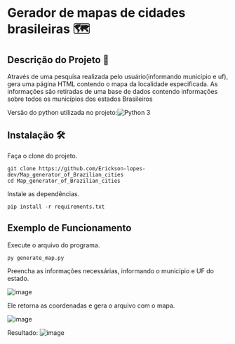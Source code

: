 # Gerador de mapas de cidades brasileiras 🗺️



## Descrição do Projeto 📄

<p>Através de uma pesquisa realizada pelo usuário(informando município e uf),  gera uma página HTML contendo o mapa da localidade especificada. As informações são retiradas de uma base de dados contendo informações sobre todos os municípios dos estados Brasileiros</p>

Versão do python utilizada no projeto:![Python 3](https://img.shields.io/badge/python-3.8-blue.svg)



## Instalação 🛠️

Faça o clone do projeto.

```
git clone https://github.com/Erickson-lopes-dev/Map_generator_of_Brazilian_cities
cd Map_generator_of_Brazilian_cities
```

Instale as dependências.

```
pip install -r requirements.txt
```



## Exemplo de Funcionamento

Execute o arquivo do programa.

```
py generate_map.py
```

Preencha as informações necessárias, informando o município e UF do estado.

![image](https://user-images.githubusercontent.com/62525983/109719591-a1c86b80-7b87-11eb-99c3-519eef10d3f8.png)

Ele retorna as coordenadas e gera o arquivo com o mapa.

![image](https://user-images.githubusercontent.com/62525983/109719610-a68d1f80-7b87-11eb-980c-ced365a801cb.png)


Resultado:
![image](https://user-images.githubusercontent.com/62525983/109719628-af7df100-7b87-11eb-90d7-b74375b5178c.png)
